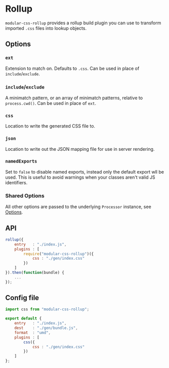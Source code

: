 # Rollup

`modular-css-rollup` provides a rollup build plugin you can use to transform imported `.css` files into lookup objects.

## Options

### `ext`

Extension to match on. Defaults to `.css`. Can be used in place of `include`/`exclude`.

### `include`/`exclude`

A minimatch pattern, or an array of minimatch patterns, relative to `process.cwd()`. Can be used in place of `ext`.

### `css`

Location to write the generated CSS file to.

### `json`

Location to write out the JSON mapping file for use in server rendering.

### `namedExports`

Set to `false` to disable named exports, instead only the default export wll be used. This is useful to avoid warnings when your classes aren't valid JS identifiers.

### Shared Options

All other options are passed to the underlying `Processor` instance, see [Options](api.md#processor-options).

## API

```js
rollup({
    entry   : "./index.js",
    plugins : [
        require("modular-css-rollup")({
            css : "./gen/index.css"
        })
    ]
}).then(function(bundle) {
    ...
});
```

## Config file

```js
import css from "modular-css-rollup";

export default {
    entry   : "./index.js",
    dest    : "./gen/bundle.js",
    format  : "umd",
    plugins : [
        css({
            css : "./gen/index.css"
        })
    ]
};
```
